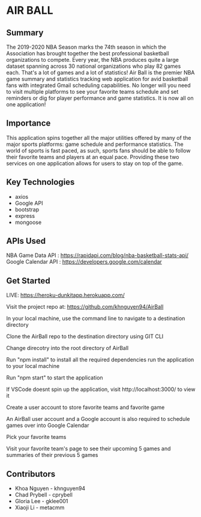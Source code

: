 # AIR BALL 

## Summary 
The 2019-2020 NBA Season marks the 74th season in which the Association has brought together the best professional basketball organizations to compete. Every year, the NBA produces quite a large dataset spanning across 30 national organizations who play 82 games each. That's a lot of games and a lot of statistics! Air Ball is the premier NBA game summary and statistics tracking web application for avid basketball fans with integrated Gmail scheduling capabilities. No longer will you need to visit multiple platforms to see your favorite teams schedule and set reminders or dig for player performance and game statistics. It is now all on one application!

## Importance
This application spins together all the major utilities offered by many of the major sports platforms: game schedule and performance statistics. The world of sports is fast paced, as such, sports fans should be able to follow their favorite teams and players at an equal pace. Providing these two services on one application allows for users to stay on top of the game. 


## Key Technologies
* axios
* Google API
* bootstrap 
* express 
* mongoose


## APIs Used
NBA Game Data API : https://rapidapi.com/blog/nba-basketball-stats-api/
Google Calendar API : https://developers.google.com/calendar


## Get Started
LIVE: https://heroku-dunkitapp.herokuapp.com/

Visit the project repo at: https://github.com/khnguyen94/AirBall

In your local machine, use the command line to navigate to a destination directory

Clone the AirBall repo to the destination directory using GIT CLI

Change direcotry into the root directory of AirBall

Run "npm install" to install all the required dependencies run the application to your local machine

Run "npm start" to start the application 

If VSCode doesnt spin up the application, visit http://localhost:3000/ to view it

Create a user account to store favorite teams and favorite game

An AirBall user account and a Google account is also required to schedule games over into Google Calendar

Pick your favorite teams 

Visit your favorite team's page to see their upcoming 5 games and summaries of their previous 5 games

## Contributors
* Khoa Nguyen - khnguyen94
* Chad Prybell - cprybell
* Gloria Lee - gklee001
* Xiaoji Li - metacmm

